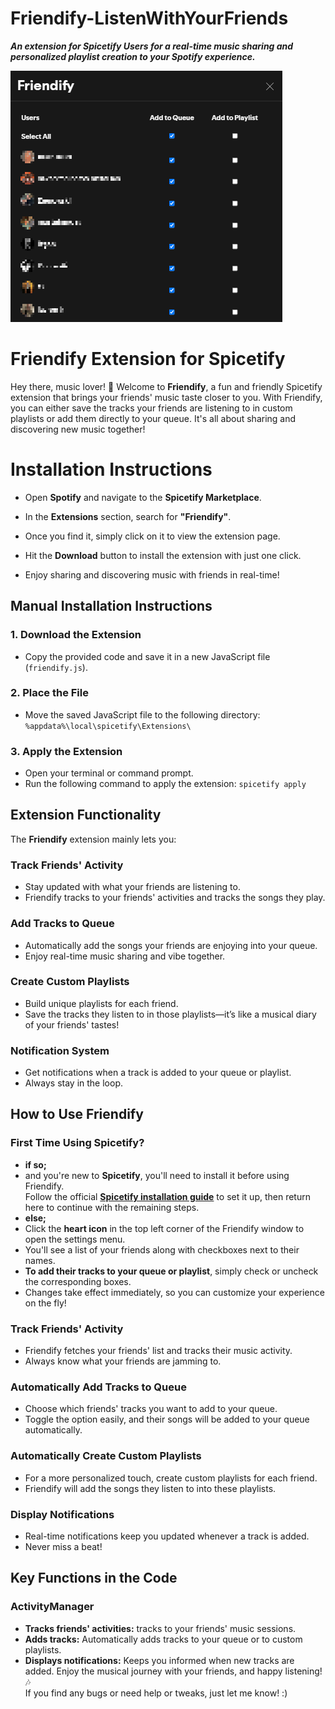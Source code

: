 # Friendify-ListenWithYourFriends
***An extension for Spicetify Users for a real-time music sharing and personalized playlist creation to your Spotify experience.***


![Preview](./preview.png)

# Friendify Extension for Spicetify
Hey there, music lover! 🎵
Welcome to **Friendify**, a fun and friendly Spicetify extension that brings your friends' music taste closer to you. With Friendify, you can either save the tracks your friends are listening to in custom playlists or add them directly to your queue. It's all about sharing and discovering new music together!


# Installation Instructions

- Open **Spotify** and navigate to the **Spicetify Marketplace**.

- In the **Extensions** section, search for **"Friendify"**.

- Once you find it, simply click on it to view the extension page.

- Hit the **Download** button to install the extension with just one click.

- Enjoy sharing and discovering music with friends in real-time!

## Manual Installation Instructions
### 1. Download the Extension
- Copy the provided code and save it in a new JavaScript file (`friendify.js`).
### 2. Place the File
- Move the saved JavaScript file to the following directory:
  `%appdata%\local\spicetify\Extensions\`
### 3. Apply the Extension
- Open your terminal or command prompt.
- Run the following command to apply the extension:
  `spicetify apply`
## Extension Functionality
The **Friendify** extension mainly lets you:
### Track Friends' Activity
- Stay updated with what your friends are listening to.
- Friendify tracks to your friends' activities and tracks the songs they play.
### Add Tracks to Queue
- Automatically add the songs your friends are enjoying into your queue.
- Enjoy real-time music sharing and vibe together.
### Create Custom Playlists
- Build unique playlists for each friend.
- Save the tracks they listen to in those playlists—it’s like a musical diary of your friends' tastes!
### Notification System
- Get notifications when a track is added to your queue or playlist.
- Always stay in the loop.
## How to Use Friendify
### First Time Using Spicetify?
- **if so;**
- and you're new to **Spicetify**, you'll need to install it before using Friendify.  
Follow the official **[Spicetify installation guide](https://spicetify.app/docs/getting-started/)** to set it up, then return here to continue with the remaining steps.
- **else;**
- Click the **heart icon** in the top left corner of the Friendify window to open the settings menu.
- You'll see a list of your friends along with checkboxes next to their names.
- **To add their tracks to your queue or playlist**, simply check or uncheck the corresponding boxes.
- Changes take effect immediately, so you can customize your experience on the fly!

### Track Friends' Activity
- Friendify fetches your friends' list and tracks their music activity.
- Always know what your friends are jamming to.

### Automatically Add Tracks to Queue
- Choose which friends' tracks you want to add to your queue.
- Toggle the option easily, and their songs will be added to your queue automatically.

### Automatically Create Custom Playlists
- For a more personalized touch, create custom playlists for each friend.
- Friendify will add the songs they listen to into these playlists.

### Display Notifications
- Real-time notifications keep you updated whenever a track is added.
- Never miss a beat!


## Key Functions in the Code
### ActivityManager
- **Tracks friends' activities:** tracks to your friends' music sessions.
- **Adds tracks:** Automatically adds tracks to your queue or to custom playlists.
- **Displays notifications:** Keeps you informed when new tracks are added.
Enjoy the musical journey with your friends, and happy listening! 🎶  
If you find any bugs or need help or tweaks, just let me know! :)
